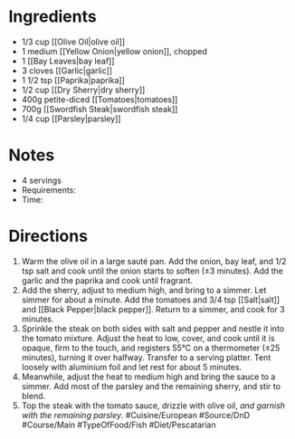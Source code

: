 # Ingredients
- 1/3 cup [[Olive Oil|olive oil]]
- 1 medium [[Yellow Onion|yellow onion]], chopped
- 1 [[Bay Leaves|bay leaf]]
- 3 cloves [[Garlic|garlic]]
- 1 1/2 tsp [[Paprika|paprika]]
- 1/2 cup [[Dry Sherry|dry sherry]]
- 400g petite-diced [[Tomatoes|tomatoes]]
- 700g [[Swordfish Steak|swordfish steak]]
- 1/4 cup [[Parsley|parsley]]
# Notes
- 4 servings
- Requirements:
- Time: 
# Directions
1. Warm the olive oil in a large sauté pan.  Add the onion, bay leaf, and 1/2 tsp salt and cook until the onion starts to soften (±3 minutes). Add the garlic and the paprika and cook until fragrant. 
2. Add the sherry, adjust to medium high, and bring to a simmer. Let simmer for about a minute. Add the tomatoes and 3/4 tsp [[Salt|salt]] and [[Black Pepper|black pepper]]. Return to a simmer, and cook for 3 minutes.
3. Sprinkle the steak on both sides with salt and pepper and nestle it into the tomato mixture. Adjust the heat to low, cover, and cook until it is opaque, firm to the touch, and registers 55°C on a thermometer (±25 minutes), turning it over halfway. Transfer to a serving platter. Tent loosely with aluminium foil and let rest for about 5 minutes.
4. Meanwhile, adjust the heat to medium high and bring the sauce to a simmer. Add most of the parsley and the remaining sherry, and stir to blend.
5. Top the steak with the tomato sauce, drizzle with olive oil, *and garnish with the remaining parsley*.
#Cuisine/European #Source/DnD #Course/Main #TypeOfFood/Fish #Diet/Pescatarian  